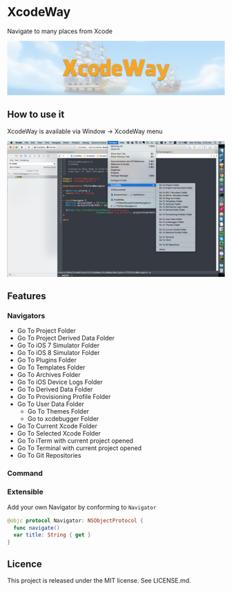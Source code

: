 XcodeWay
==
Navigate to many places from Xcode

![](Screenshots/Banner.png)

How to use it
--
XcodeWay is available via Window -> XcodeWay menu

![](Screenshots/XcodeWay.png)

Features
--

### Navigators

- Go To Project Folder
- Go To Project Derived Data Folder
- Go To iOS 7 Simulator Folder
- Go To iOS 8 Simulator Folder
- Go To Plugins Folder
- Go To Templates Folder
- Go To Archives Folder
- Go To iOS Device Logs Folder
- Go To Derived Data Folder
- Go To Provisioning Profile Folder
- Go To User Data Folder
  - Go To Themes Folder
  - Go to xcdebugger Folder
- Go To Current Xcode Folder
- Go To Selected Xcode Folder
- Go To iTerm with current project opened
- Go To Terminal with current project opened
- Go To Git Repositories

### Command

### Extensible

Add your own Navigator by conforming to `Navigator`

```swift
@objc protocol Navigator: NSObjectProtocol {
  func navigate()
  var title: String { get }
}
```

Licence
--
This project is released under the MIT license. See LICENSE.md.
